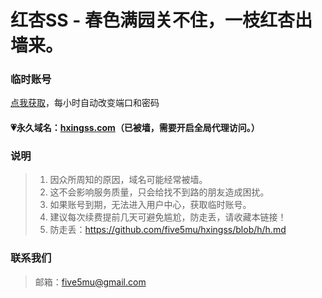 # 红杏SS - 春色满园关不住，一枝红杏出墙来。

### 临时账号

[点我获取](https://free.5mu.me)，每小时自动改变端口和密码

#### 💗永久域名：[hxingss.com](http://hxingss.com)（已被墙，需要开启全局代理访问。）

### 说明

> 1. 因众所周知的原因，域名可能经常被墙。
> 2. 这不会影响服务质量，只会给找不到路的朋友造成困扰。
> 3. 如果账号到期，无法进入用户中心，获取临时账号。
> 4. 建议每次续费提前几天可避免尴尬，防走丢，请收藏本链接！
> 5. 防走丢：https://github.com/five5mu/hxingss/blob/h/h.md

### 联系我们

> 邮箱：five5mu@gmail.com
